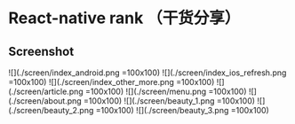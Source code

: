 # React-native rank （干货分享）
## Screenshot
![](./screen/index_android.png =100x100) ![](./screen/index_ios_refresh.png =100x100)
![](./screen/index_other_more.png =100x100) ![](./screen/article.png =100x100)
![](./screen/menu.png =100x100) ![](./screen/about.png =100x100)
![](./screen/beauty_1.png =100x100)
![](./screen/beauty_2.png =100x100) ![](./screen/beauty_3.png =100x100)
